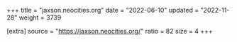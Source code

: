 +++
title = "jaxson.neocities.org"
date = "2022-06-10"
updated = "2022-11-28"
weight = 3739

[extra]
source = "https://jaxson.neocities.org/"
ratio = 82
size = 4
+++
